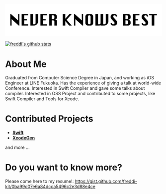 ![logo](https://github.com/freddi-kit/freddi-kit/raw/master/img/top1.png)


[![freddi's github stats](https://github-readme-stats.vercel.app/api?username=freddi-kit&show_icons=true&count_private=true)](https://github.com/anuraghazra/github-readme-stats)


# About Me
Graduated from Computer Science Degree in Japan, and working as iOS Engineer at LINE Fukuoka. Has the experience of giving a talk at world-wide Conference. Interested in Swift Compiler and gave some talks about compiler. Interested in OSS Project and contributed to some projects, like Swift Compiler and Tools for Xcode.

# Contributed Projects
- [__Swift__](https://github.com/apple/swift)
- [__XcodeGen__](https://github.com/yonaskolb/XcodeGen)

and more ...

# Do you want to know more?
Please come here to my resume!: https://gist.github.com/freddi-kit/0ba99d07e6a84dcca5496c2e3d88e4ce
